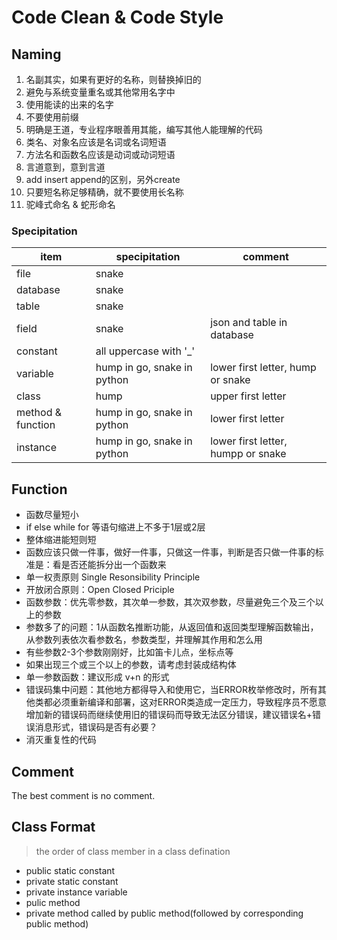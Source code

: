 # Code Clean & Code Style

## Naming

1. 名副其实，如果有更好的名称，则替换掉旧的
2. 避免与系统变量重名或其他常用名字中
3. 使用能读的出来的名字
4. 不要使用前缀
5. 明确是王道，专业程序眼善用其能，编写其他人能理解的代码
6. 类名、对象名应该是名词或名词短语
7. 方法名和函数名应该是动词或动词短语
8. 言道意到，意到言道
9. add insert append的区别，另外create
10. 只要短名称足够精确，就不要使用长名称
11. 驼峰式命名 & 蛇形命名

### Specipitation

| item | specipitation | comment | 
| --- | --- | --- |
| file  | snake | 
| database | snake |
| table | snake |
| field |snake | json and table in database |
| constant | all uppercase with '_' |
| variable | hump in go, snake in python | lower first letter, hump or snake |
| class | hump | upper first letter |
| method & function | hump in go, snake in python | lower first letter |
| instance | hump in go, snake in python | lower first letter, humpp or snake |


## Function

- 函数尽量短小
- if else while for 等语句缩进上不多于1层或2层
- 整体缩进能短则短
- 函数应该只做一件事，做好一件事，只做这一件事，判断是否只做一件事的标准是：看是否还能拆分出一个函数来
- 单一权责原则 Single Resonsibility Principle
- 开放闭合原则：Open Closed Priciple
- 函数参数：优先零参数，其次单一参数，其次双参数，尽量避免三个及三个以上的参数
- 参数多了的问题：1从函数名推断功能，从返回值和返回类型理解函数输出，从参数列表依次看参数名，参数类型，并理解其作用和怎么用
- 有些参数2-3个参数刚刚好，比如笛卡儿点，坐标点等
- 如果出现三个或三个以上的参数，请考虑封装成结构体
- 单一参数函数：建议形成 v+n 的形式
- 错误码集中问题：其他地方都得导入和使用它，当ERROR枚举修改时，所有其他类都必须重新编译和部署，这对ERROR类造成一定压力，导致程序员不愿意增加新的错误码而继续使用旧的错误码而导致无法区分错误，建议错误名+错误消息形式，错误码是否有必要？
- 消灭重复性的代码


## Comment

The best comment is no comment.

## Class Format

> the order of class member in a class defination


- public static constant
- private static constant
- private instance variable
- pulic method
- private method called by public method(followed by corresponding public method)
